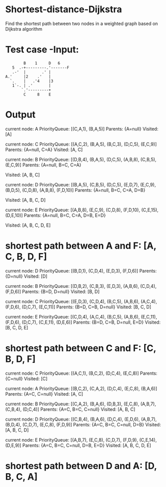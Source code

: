 # Shortest-distance-Dijkstra

Find the shortest path between two nodes in a weighted graph based on Dijkstra algorithm

# Test case -Input:


            B    1     D   6
       5  .-+---------.'-------F
       .-'  |       .' |
    A.'     |2    .'   |
      `.    |   .'4    |3
       1`-. | .'       |
           `.'---------+
            C     8    E
# Output

current node: A
PriorityQueue: [(C,A,1), (B,A,5)]
Parents: {A=null}
Visited: [A]

current node: C
PriorityQueue: [(A,C,2), (B,A,5), (B,C,3), (D,C,5), (E,C,9)]
Parents: {A=null, C=A}
Visited: [A, C]

current node: B
PriorityQueue: [(D,B,4), (B,A,5), (D,C,5), (A,B,8), (C,B,5), (E,C,9)]
Parents: {A=null, B=C, C=A}

Visited: [A, B, C]

current node: D
PriorityQueue: [(B,A,5), (C,B,5), (D,C,5), (E,D,7), (E,C,9), (B,D,5), (C,D,8), (A,B,8), (F,D,10)]
Parents: {A=null, B=C, C=A, D=B}

Visited: [A, B, C, D]

current node: E
PriorityQueue: [(A,B,8), (E,C,9), (C,D,8), (F,D,10), (C,E,15), (D,E,10)]
Parents: {A=null, B=C, C=A, D=B, E=D}

Visited: [A, B, C, D, E]
# shortest path between A and F: [A, C, B, D, F]

      

current node: D
PriorityQueue: [(B,D,1), (C,D,4), (E,D,3), (F,D,6)]
Parents: {D=null}
Visited: [D]

current node: B
PriorityQueue: [(D,B,2), (C,B,3), (E,D,3), (A,B,6), (C,D,4), (F,D,6)]
Parents: {B=D, D=null}
Visited: [B, D]

current node: C
PriorityQueue: [(E,D,3), (C,D,4), (B,C,5), (A,B,6), (A,C,4), (F,D,6), (D,C,7), (E,C,11)]
Parents: {B=D, C=B, D=null}
Visited: [B, C, D]

current node: E
PriorityQueue: [(C,D,4), (A,C,4), (B,C,5), (A,B,6), (E,C,11), (F,D,6), (D,C,7), (C,E,11), (D,E,6)]
Parents: {B=D, C=B, D=null, E=D}
Visited: [B, C, D, E]
# shortest path between C and F: [C, B, D, F]




current node: C
PriorityQueue: [(A,C,1), (B,C,2), (D,C,4), (E,C,8)]
Parents: {C=null}
Visited: [C]

current node: A
PriorityQueue: [(B,C,2), (C,A,2), (D,C,4), (E,C,8), (B,A,6)]
Parents: {A=C, C=null}
Visited: [A, C]

current node: B
PriorityQueue: [(C,A,2), (B,A,6), (D,B,3), (E,C,8), (A,B,7), (C,B,4), (D,C,4)]
Parents: {A=C, B=C, C=null}
Visited: [A, B, C]

current node: D
PriorityQueue: [(C,B,4), (B,A,6), (D,C,4), (E,D,6), (A,B,7), (B,D,4), (C,D,7), (E,C,8), (F,D,9)]
Parents: {A=C, B=C, C=null, D=B}
Visited: [A, B, C, D]

current node: E
PriorityQueue: [(A,B,7), (E,C,8), (C,D,7), (F,D,9), (C,E,14), (D,E,9)]
Parents: {A=C, B=C, C=null, D=B, E=D}
Visited: [A, B, C, D, E]
# shortest path between D and A: [D, B, C, A]
